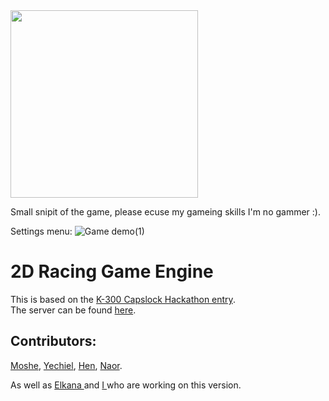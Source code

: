 <img src="https://i.ibb.co/R00tPh5/Whats-App-Image-2020-09-24-at-19-29-27.jpg" width="300" />

Small snipit of the game, please ecuse my gameing skills I'm no gammer :).

Settings menu:
![Game demo(1)](https://j.gifs.com/ZY3rzR.gif)

# 2D Racing Game Engine
This is based on the <a href="https://github.com/ELK4N4/K300-RacingGame">K-300 Capslock Hackathon entry</a>.
<br>The server can be found <a href="https://github.com/ELK4N4/2d-racing-game-server">here</a>.
## Contributors:

<a href="https://github.com/Bon1bon"> Moshe</a>, <a href="https://github.com/yechielb2000"> Yechiel</a>, <a href="https://github.com/henyair"> Hen</a>, <a href="https://github.com/naor531"> Naor</a>. 

As well as <a href="https://github.com/ELK4N4"> Elkana </a> and <a href="https://github.com/Akiva-Grobman"> I </a> who are working on this version.
